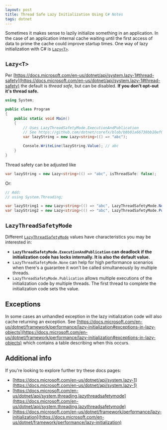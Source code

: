 ```yaml
---
layout: post
title: Thread Safe Lazy Initialization Using C# Notes
tags: dotnet
---
```


Sometimes it makes sense to lazily initialize something in an application. In the case of an application internal cache waiting until the first access of data to prime the cache could improve startup times. One way of lazy initialization with C# is [`Lazy<T>`](https://docs.microsoft.com/en-us/dotnet/api/system.lazy-1).

## `Lazy<T>`

Per [https://docs.microsoft.com/en-us/dotnet/api/system.lazy-1#thread-safety](https://docs.microsoft.com/en-us/dotnet/api/system.lazy-1#thread-safety) the default is *thread safe*, but can be disabled. **If you don't opt-out it's thread safe.**

```csharp
using System;

public class Program
{
    public static void Main()
    {
        // Uses LazyThreadSafetyMode.ExecutionAndPublication
        // See https://github.com/dotnet/corefx/blob/b8b81a66738bb10ef0790023598396861d92b2c4/src/Common/src/CoreLib/System/Lazy.cs#L240
        var lazyString = new Lazy<string>(() => "abc");

        Console.WriteLine(lazyString.Value); // abc
    }
}
```

Thread safety can be adjusted like

```csharp
var lazyString = new Lazy<string>(() => "abc", isThreadSafe: false);
```

Or:

```csharp
// Add:
// using System.Threading;

var lazyString1 = new Lazy<string>(() => "abc", LazyThreadSafetyMode.None);
var lazyString2 = new Lazy<string>(() => "abc", LazyThreadSafetyMode.PublicationOnly);
```

## `LazyThreadSafetyMode`

Different [`LazyThreadSafetyMode`](https://docs.microsoft.com/en-us/dotnet/api/system.threading.lazythreadsafetymode) values have characteristics you may be interested in:

- **`LazyThreadSafetyMode.ExecutionAndPublication` can deadlock if the initialization code has locks internally. It is also the default value.**
- `LazyThreadSafetyMode.None` can help for high performance scenarios when there's a guarantee it won't be called simultaneously by multiple threads.
- `LazyThreadSafetyMode.Publication` allows multiple executions of the initialization code by multiple threads. The first thread to complete the initialization code sets the value.

## Exceptions

In some cases an unhandled exception in the lazy initialization code will also cache returning an exception. See [https://docs.microsoft.com/en-us/dotnet/framework/performance/lazy-initialization#exceptions-in-lazy-objects](https://docs.microsoft.com/en-us/dotnet/framework/performance/lazy-initialization#exceptions-in-lazy-objects) which contains a table describing when this occurs.

## Additional info

If you're looking to explore further try these docs pages:

- [https://docs.microsoft.com/en-us/dotnet/api/system.lazy-1](https://docs.microsoft.com/en-us/dotnet/api/system.lazy-1)
- [https://docs.microsoft.com/en-us/dotnet/api/system.threading.lazythreadsafetymode](https://docs.microsoft.com/en-us/dotnet/api/system.threading.lazythreadsafetymode)
- [https://docs.microsoft.com/en-us/dotnet/framework/performance/lazy-initialization](https://docs.microsoft.com/en-us/dotnet/framework/performance/lazy-initialization)
